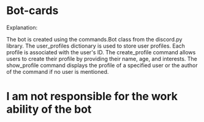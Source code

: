 # Bot-cards

Explanation:

The bot is created using the commands.Bot class from the discord.py library.
The user_profiles dictionary is used to store user profiles. Each profile is associated with the user's ID.
The create_profile command allows users to create their profile by providing their name, age, and interests.
The show_profile command displays the profile of a specified user or the author of the command if no user is mentioned.

# I am not responsible for the work ability of the bot
